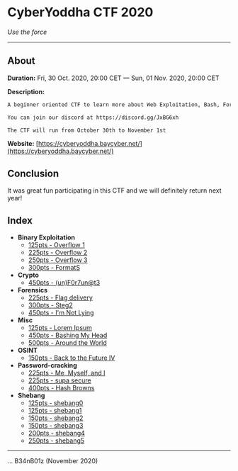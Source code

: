 # CyberYoddha CTF 2020

_Use the force_

---

## About

**Duration:** Fri, 30 Oct. 2020, 20:00 CET — Sun, 01 Nov. 2020, 20:00 CET

**Description:**
```txt
A beginner oriented CTF to learn more about Web Exploitation, Bash, Forensics, Reverse Engineering, Binary Exploitation, Trivia, and Misc!

You can join our discord at https://discord.gg/JxBG6xh

The CTF will run from October 30th to November 1st
```

**Website:** [https://cyberyoddha.baycyber.net/](https://cyberyoddha.baycyber.net/)

## Conclusion

It was great fun participating in this CTF and we will definitely return next year!

## Index

* **Binary Exploitation**
  * [125pts - Overflow 1](Overflow%201/README.md)
  * [225pts - Overflow 2](Overflow%202/README.md)
  * [250pts - Overflow 3](Overflow%203/README.md)
  * [300pts - FormatS](FormatS/README.md)
* **Crypto**
  * [450pts - (un)F0r7un@t3](unfortunate/README.md)
* **Forensics**
  * [225pts - Flag delivery](Flag%20delivery/README.md)
  * [300pts - Steg2](Steg2/README.md)
  * [450pts - I'm Not Lying](I'm%20Not%20Lying/README.md)
* **Misc**
  * [125pts - Lorem Ipsum](Lorem%20Ipsum/README.md)
  * [450pts - Bashing My Head](Bashing%20My%20Head/README.md)
  * [500pts - Around the World](Around%20the%20World/README.md)
* **OSINT**
  * [150pts - Back to the Future IV](Back%20to%20the%20Future%20IV/README.md)
* **Password-cracking**
  * [225pts - Me, Myself, and I](Me,%20Myself,%20and%20I/README.md)
  * [225pts - supa secure](supa%20secure/README.md)
  * [400pts - Hash Browns](Hash%20Browns/README.md)
* **Shebang**
  * [125pts - shebang0](shebang0/README.md)
  * [125pts - shebang1](shebang1/README.md)
  * [150pts - shebang2](shebang2/README.md)
  * [150pts - shebang3](shebang3/README.md)
  * [200pts - shebang4](shebang4/README.md)
  * [250pts - shebang5](shebang5/README.md)

---

... B34nB01z (November 2020)
